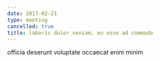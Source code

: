 ```yaml
---
date: 2017-02-21
type: meeting
cancelled: true
title: laboris dolor veniam, eu esse ad commodo
---
```

officia deserunt voluptate occaecat enim minim